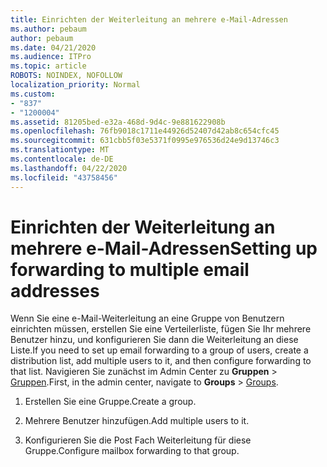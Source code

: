 ```yaml
---
title: Einrichten der Weiterleitung an mehrere e-Mail-Adressen
ms.author: pebaum
author: pebaum
ms.date: 04/21/2020
ms.audience: ITPro
ms.topic: article
ROBOTS: NOINDEX, NOFOLLOW
localization_priority: Normal
ms.custom:
- "837"
- "1200004"
ms.assetid: 81205bed-e32a-468d-9d4c-9e881622908b
ms.openlocfilehash: 76fb9018c1711e44926d52407d42ab8c654cfc45
ms.sourcegitcommit: 631cbb5f03e5371f0995e976536d24e9d13746c3
ms.translationtype: MT
ms.contentlocale: de-DE
ms.lasthandoff: 04/22/2020
ms.locfileid: "43758456"
---
```

# <a name="setting-up-forwarding-to-multiple-email-addresses"></a><span data-ttu-id="1d875-102">Einrichten der Weiterleitung an mehrere e-Mail-Adressen</span><span class="sxs-lookup"><span data-stu-id="1d875-102">Setting up forwarding to multiple email addresses</span></span>

<span data-ttu-id="1d875-103">Wenn Sie eine e-Mail-Weiterleitung an eine Gruppe von Benutzern einrichten müssen, erstellen Sie eine Verteilerliste, fügen Sie Ihr mehrere Benutzer hinzu, und konfigurieren Sie dann die Weiterleitung an diese Liste.</span><span class="sxs-lookup"><span data-stu-id="1d875-103">If you need to set up email forwarding to a group of users, create a distribution list, add multiple users to it, and then configure forwarding to that list.</span></span> <span data-ttu-id="1d875-104">Navigieren Sie zunächst im Admin Center zu **Gruppen** > [Gruppen](https://portal.office.com/adminportal/home#/groups).</span><span class="sxs-lookup"><span data-stu-id="1d875-104">First, in the admin center, navigate to **Groups** > [Groups](https://portal.office.com/adminportal/home#/groups).</span></span>
  
1. <span data-ttu-id="1d875-105">Erstellen Sie eine Gruppe.</span><span class="sxs-lookup"><span data-stu-id="1d875-105">Create a group.</span></span>

2. <span data-ttu-id="1d875-106">Mehrere Benutzer hinzufügen.</span><span class="sxs-lookup"><span data-stu-id="1d875-106">Add multiple users to it.</span></span>

3. <span data-ttu-id="1d875-107">Konfigurieren Sie die Post Fach Weiterleitung für diese Gruppe.</span><span class="sxs-lookup"><span data-stu-id="1d875-107">Configure mailbox forwarding to that group.</span></span>
